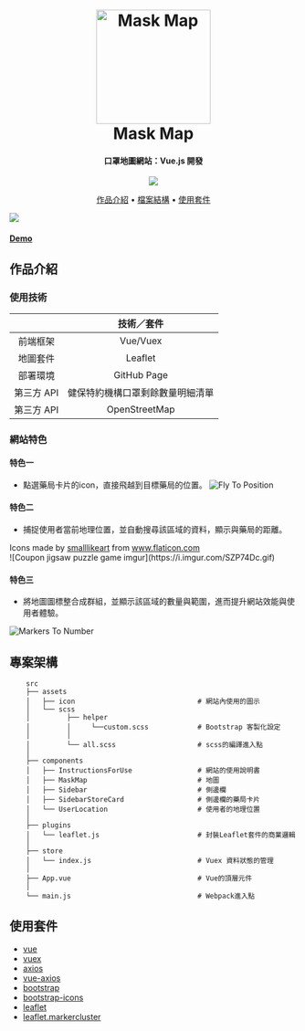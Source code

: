 <h1 align="center">
  <a href="https://tomoyart.github.io/Vue_Mask_Map/">
    <img
      src="https://i.imgur.com/TUag8pB.png"
      alt="Mask Map"
      width="200"
    />
  </a>
  <br>
  Mask Map
  <br>
</h1>

<h4 align="center">
  口罩地圖網站：Vue.js 開發
</h4>

<p align="center">
  <a  href="https://tomoyart.github.io/Vue_Mask_Map/">
    <img src="https://img.shields.io/badge/Demo-MaskMap-blue">
  </a>
</p>

<p align="center">
  <a href="#作品介紹">作品介紹</a> •
  <a href="#檔案結構">檔案結構</a> •
  <a href="#使用套件">使用套件</a>
</p>

<img src="https://i.imgur.com/l2Dduxp.jpg">
<h4>
  <a href="https://tomoyart.github.io/Vue_Mask_Map/">Demo</a>
</h4>


## 作品介紹

### 使用技術
|            |              技術／套件              |
| :--------: | :----------------------------------: |
|  前端框架  |               Vue/Vuex               |
|  地圖套件  |               Leaflet                |
|  部署環境  |               GitHub Page            |
| 第三方 API | 健保特約機構口罩剩餘數量明細清單 |
| 第三方 API | OpenStreetMap |


### 網站特色

#### 特色一
- 點選藥局卡片的icon，直接飛越到目標藥局的位置。
![Fly To Position](https://i.imgur.com/bHCH5qj.gif)

#### 特色二
- 捕捉使用者當前地理位置，並自動搜尋該區域的資料，顯示與藥局的距離。
<div>Icons made by <a href="https://www.flaticon.com/authors/smalllikeart" title="smalllikeart">smalllikeart</a> from <a href="https://www.flaticon.com/" title="Flaticon">www.flaticon.com</a></div>
![Coupon jigsaw puzzle game imgur](https://i.imgur.com/SZP74Dc.gif)

#### 特色三
- 將地圖圖標整合成群組，並顯示該區域的數量與範圍，進而提升網站效能與使用者體驗。

![Markers To Number](https://i.imgur.com/01u89L6.gifv)

## 專案架構
```
    src
    ├── assets
    │   ├── icon                              # 網站內使用的圖示
    │   └── scss
    │         ├── helper
    │         │     └──custom.scss            # Bootstrap 客製化設定
    │         │
    │         └── all.scss                    # scss的編譯進入點
    │
    ├── components
    │   ├── InstructionsForUse                # 網站的使用說明書
    │   ├── MaskMap                           # 地圖
    │   ├── Sidebar                           # 側邊欄
    │   ├── SidebarStoreCard                  # 側邊欄的藥局卡片
    │   └── UserLocation                      # 使用者的地理位置
    │
    ├── plugins
    │   └── leaflet.js                        # 封裝Leaflet套件的商業邏輯
    │
    ├── store
    │   └── index.js                          # Vuex 資料狀態的管理
    │
    ├── App.vue                               # Vue的頂層元件
    │
    └── main.js                               # Webpack進入點
 ```

## 使用套件

- [vue](https://github.com/vuejs/vue)
- [vuex](https://github.com/vuejs/vuex)
- [axios](https://github.com/axios/axios)
- [vue-axios](https://github.com/imcvampire/vue-axios)
- [bootstrap](https://github.com/twbs/bootstrap)
- [bootstrap-icons](https://github.com/twbs/icons)
- [leaflet](https://github.com/Leaflet/Leaflet)
- [leaflet.markercluster](https://github.com/Leaflet/Leaflet.markercluster)
